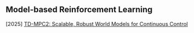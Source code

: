 ## Model-based Reinforcement Learning

[2025] [TD-MPC2: Scalable, Robust World Models for Continuous Control](https://arxiv.org/abs/2310.16828)